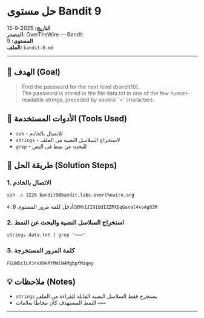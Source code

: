 # حل مستوى Bandit 9
**التاريخ:** 2025-9-15  
**المصدر:** OverTheWire — Bandit  
**المستوى:** 9  
**الملف:** `bandit-9.md`

---

## 🎯 الهدف (Goal)
> Find the password for the next level (bandit10).  
> The password is stored in the file data.txt in one of the few human-readable strings, preceded by several '=' characters.

## 🔧 الأدوات المستخدمة (Tools Used)
- `ssh` - للاتصال بالخادم
- `strings` - لاستخراج السلاسل النصية من الملف
- `grep` - للبحث عن نمط في النص

## 🚀 طريقة الحل (Solution Steps)

### 1. الاتصال بالخادم
```bash
ssh -p 2220 bandit9@bandit.labs.overthewire.org
```
أدخل كلمة مرور المستوى 8: `4CKMh1JI91bUIZZPXDqGanal4xvAg0JM`

### 2. استخراج السلاسل النصية والبحث عن النمط
```bash
strings data.txt | grep "==="
```

### 3. كلمة المرور المستخرجة
```
FGUW5ilLVJrxX9kMYMmlN4MgbpfMiqey
```

## 💡 ملاحظات (Notes)
- `strings` يستخرج فقط السلاسل النصية القابلة للقراءة من الملف
- النمط المستهدف كان محاطًا بعلامات `===`

---
